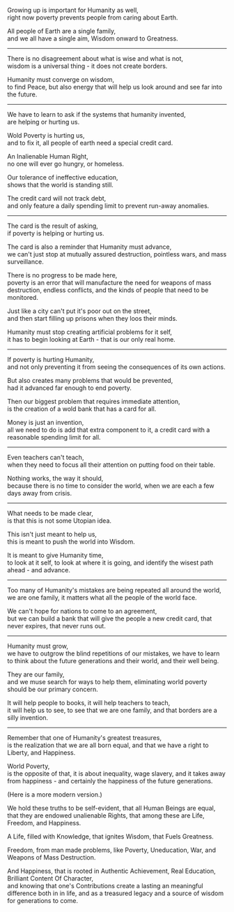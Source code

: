Growing up is important for Humanity as well,\
right now poverty prevents people from caring about Earth.

All people of Earth are a single family,\
and we all have a single aim, Wisdom onward to Greatness.

---

There is no disagreement about what is wise and what is not,\
wisdom is a universal thing - it does not create borders.

Humanity must converge on wisdom,\
to find Peace, but also energy that will help us look around and see far into the future.

---

We have to learn to ask if the systems that humanity invented,\
are helping or hurting us.

Wold Poverty is hurting us,\
and to fix it, all people of earth need a special credit card.

An Inalienable Human Right,\
no one will ever go hungry, or homeless.

Our tolerance of ineffective education,\
shows that the world is standing still.

The credit card will not track debt,\
and only feature a daily spending limit to prevent run-away anomalies.

---

The card is the result of asking,\
if poverty is helping or hurting us.

The card is also a reminder that Humanity must advance,\
we can't just stop at mutually assured destruction, pointless wars, and mass surveillance.

There is no progress to be made here,\
poverty is an error that will manufacture the need for weapons of mass destruction, endless conflicts, and the kinds of people that need to be monitored.

Just like a city can't put it's poor out on the street,\
and then start filling up prisons when they loos their minds.

Humanity must stop creating artificial problems for it self,\
it has to begin looking at Earth - that is our only real home.

---

If poverty is hurting Humanity,\
and not only preventing it from seeing the consequences of its own actions.

But also creates many problems that would be prevented,\
had it advanced far enough to end poverty.

Then our biggest problem that requires immediate attention,\
is the creation of a wold bank that has a card for all.

Money is just an invention,\
all we need to do is add that extra component to it, a credit card with a reasonable spending limit for all.

---

Even teachers can't teach,\
when they need to focus all their attention on putting food on their table.

Nothing works, the way it should,\
because there is no time to consider the world, when we are each a few days away from crisis.

---

What needs to be made clear,\
is that this is not some Utopian idea.

This isn't just meant to help us,\
this is meant to push the world into Wisdom.

It is meant to give Humanity time,\
to look at it self, to look at where it is going, and identify the wisest path ahead - and advance.

---

Too many of Humanity's mistakes are being repeated all around the world,\
we are one family, it matters what all the people of the world face.

We can't hope for nations to come to an agreement,\
but we can build a bank that will give the people a new credit card, that never expires, that never runs out.

---

Humanity must grow,\
we have to outgrow the blind repetitions of our mistakes, we have to learn to think about the future generations and their world, and their well being.

They are our family,\
and we muse search for ways to help them, eliminating world poverty should be our primary concern.

It will help people to books, it will help teachers to teach,\
it will help us to see, to see that we are one family, and that borders are a silly invention.

---

Remember that one of Humanity's greatest treasures,\
is the realization that we are all born equal, and that we have a right to Liberty, and Happiness.

World Poverty,\
is the opposite of that, it is about inequality, wage slavery, and it takes away from happiness - and certainly the happiness of the future generations.

(Here is a more modern version.)

We hold these truths to be self-evident, that all Human Beings are equal,\
that they are endowed unalienable Rights, that among these are Life, Freedom, and Happiness.

A Life, filled with Knowledge, that ignites Wisdom, that Fuels Greatness.

Freedom, from man made problems, like Poverty, Uneducation, War, and Weapons of Mass Destruction.

And Happiness, that is rooted in Authentic Achievement, Real Education, Brilliant Content Of Character,\
and knowing that one's Contributions create a lasting an meaningful difference both in in life, and as a treasured legacy and a source of wisdom for generations to come.
